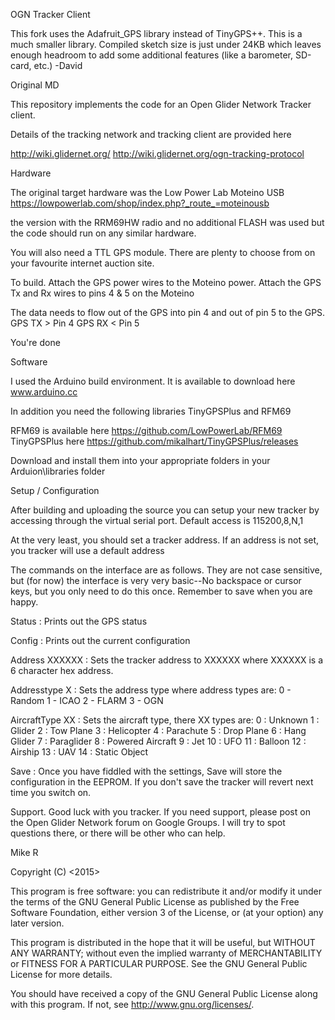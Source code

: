 OGN Tracker Client

This fork uses the Adafruit_GPS library instead of TinyGPS++. This is a much
smaller library. Compiled sketch size is just under 24KB which leaves enough
headroom to add some additional features (like a barometer, SD-card, etc.)
-David

Original MD

This repository implements the code for an Open Glider Network Tracker client.

Details of the tracking network and tracking client are provided here

http://wiki.glidernet.org/
http://wiki.glidernet.org/ogn-tracking-protocol

Hardware

The original target hardware was the Low Power Lab Moteino USB
https://lowpowerlab.com/shop/index.php?_route_=moteinousb

the version with the RRM69HW radio and no additional FLASH was used but 
the code should run on any similar hardware.

You will also need a TTL GPS module. There are plenty to choose from on your 
favourite internet auction site.

To build.
Attach the GPS power wires to the Moteino power.
Attach the GPS Tx and Rx wires to pins 4 & 5 on the Moteino

The data needs to flow out of the GPS into pin 4 and out of pin 5 to the GPS.
GPS TX > Pin 4
GPS RX < Pin 5

You're done

Software

I used the Arduino build environment. It is available to download here
www.arduino.cc

In addition you need the following libraries
TinyGPSPlus and RFM69 

RFM69 is available here https://github.com/LowPowerLab/RFM69
TinyGPSPlus here https://github.com/mikalhart/TinyGPSPlus/releases

Download and install them into your appropriate folders in your Arduion\libraries folder

Setup / Configuration

After building and uploading the source you can setup your new tracker by 
accessing through the virtual serial port. 
Default access is 115200,8,N,1

At the very least, you should set a tracker address. 
If an address is not set, you tracker will use a default address

The commands on the interface are as follows. They are not case sensitive, but (for now) the 
interface is very very basic--No backspace or cursor keys, but you only need to do this once.
Remember to save when you are happy.

Status : Prints out the GPS status

Config : Prints out the current configuration

Address XXXXXX : Sets the tracker address to XXXXXX where XXXXXX is a 6 character hex address.

Addresstype X : Sets the address type where address types are:
	0 - Random
	1 - ICAO
	2 - FLARM
	3 - OGN

AircraftType XX : Sets the aircraft type, there XX types are:
	0 : Unknown
	1 : Glider
	2 : Tow Plane
	3 : Helicopter
	4 : Parachute
	5 : Drop Plane
	6 : Hang Glider
	7 : Paraglider
	8 : Powered Aircraft
	9 : Jet
	10 : UFO
	11 : Balloon
	12 : Airship
	13 : UAV
	14 : Static Object
	
Save : Once you have fiddled with the settings, Save will store the configuration in the EEPROM. 
If you don't save the tracker will revert next time you switch on.

Support.
Good luck with you tracker. If you need support, please post on the Open Glider Network forum on 
Google Groups. I will try to spot questions there, or there will be other who can help.

Mike R





Copyright (C) <2015> <Mike Roberts>

This program is free software: you can redistribute it and/or modify
it under the terms of the GNU General Public License as published by
the Free Software Foundation, either version 3 of the License, or
(at your option) any later version.

This program is distributed in the hope that it will be useful,
but WITHOUT ANY WARRANTY; without even the implied warranty of
MERCHANTABILITY or FITNESS FOR A PARTICULAR PURPOSE. See the
GNU General Public License for more details.

You should have received a copy of the GNU General Public License
along with this program. If not, see <http://www.gnu.org/licenses/>.
